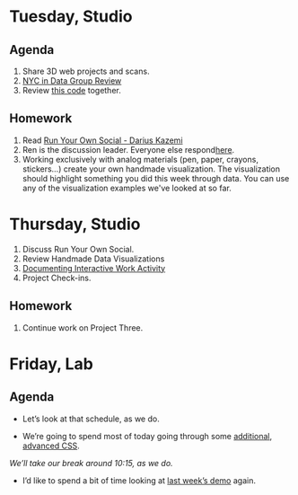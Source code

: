 ---
---

# Tuesday, Studio
## Agenda 
1. Share 3D web projects and scans.
2. [NYC in Data Group Review](https://docs.google.com/document/d/1oPaPlz2_QQArjnPByXpvvDyWPpe0QJH0bZ0NB7DYEzI/edit?usp=sharing)
3. Review [this code](https://github.com/dottiffbot/tree-census) together. 

## Homework
1. Read [Run Your Own Social - Darius Kazemi](https://runyourown.social/)
2. Ren is the discussion leader. Everyone else respond[here](https://docs.google.com/document/d/1pv5p2erPfjhSk7HzhXJtdSpO1effd9uR-X4lSVwFSS8/edit?usp=sharing).
3. Working exclusively with analog materials (pen, paper, crayons, stickers…) create your own handmade visualization. The visualization should highlight something you did this week through data. You can use any of the visualization examples we've looked at so far.


# Thursday, Studio
1. Discuss Run Your Own Social.
2. Review Handmade Data Visualizations
3. [Documenting Interactive Work Activity](https://docs.google.com/document/d/1fC4acJkfaDX7Bj7JLYEnHCFfhALZ6vupuNk5Ee1pKkU/edit?usp=sharing)
4. Project Check-ins. 


## Homework
1. Continue work on Project Three.



# Friday, Lab

## Agenda

- Let’s look at that schedule, as we do.

- We’re going to spend most of today going through some [additional, advanced CSS](https://core-interaction.github.io/lab/advanced-css/).

*We’ll take our break around 10:15, as we do.*

- I’d like to spend a bit of time looking at [last week’s demo](https://github.com/core-interaction-s23/squirrel-census) again.

